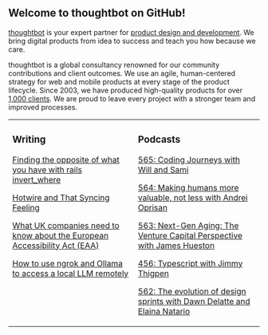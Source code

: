 ## Welcome to thoughtbot on GitHub!

[thoughtbot][1] is your expert partner for [product design and development][2].
We bring digital products from idea to success and teach you how because we
care.

thoughtbot is a global consultancy renowned for our community contributions and
client outcomes. We use an agile, human-centered strategy for web and mobile
products at every stage of the product lifecycle. Since 2003, we have produced
high-quality products for over [1,000 clients][3]. We are proud to leave every
project with a stronger team and improved processes.

<table><tr><td valign="top" width="50%">

### Writing

<!-- blog starts -->
[Finding the opposite of what you have with rails invert_where](https://feed.thoughtbot.com/link/24077/16983574/finding-the-opposite-of-what-you-have-with-rails-invert_where)

[Hotwire and That Syncing Feeling](https://feed.thoughtbot.com/link/24077/16982272/hotwire-and-that-syncing-feeling)

[What UK companies need to know about the European Accessibility Act (EAA)](https://feed.thoughtbot.com/link/24077/16981549/what-uk-companies-need-to-know-about-the-european-accessibility-act-eaa)

[How to use ngrok and Ollama to access a local LLM remotely](https://feed.thoughtbot.com/link/24077/16980822/ngrok-and-ollama)

<!-- blog ends -->
</td><td valign="top" width="50%">

### Podcasts

<!-- podcasts starts -->
[565: Coding Journeys with Will and Sami](https://podcast.thoughtbot.com/565)

[564: Making humans more valuable, not less with Andrei Oprisan](https://podcast.thoughtbot.com/564)

[563: Next-Gen Aging: The Venture Capital Perspective with James Hueston](https://podcast.thoughtbot.com/563)

[456: Typescript with Jimmy Thigpen](https://bikeshed.thoughtbot.com/456)

[562: The evolution of design sprints with Dawn Delatte and Elaina Natario](https://podcast.thoughtbot.com/562)

<!-- podcasts ends -->
</td></tr></table>

[1]: https://thoughtbot.com
[2]: https://thoughtbot.com/services
[3]: https://thoughtbot.com/case-studies
